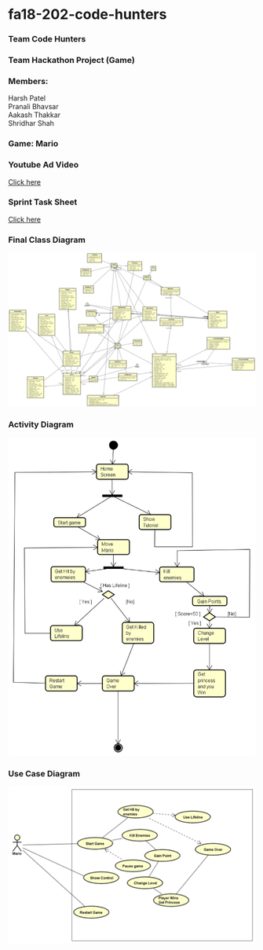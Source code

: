 # fa18-202-code-hunters

### Team Code Hunters
  
### Team Hackathon Project (Game)  
  
### Members:

 Harsh Patel  
 Pranali Bhavsar  
 Aakash Thakkar  
 Shridhar Shah   
  
  
### Game: Mario  

### Youtube Ad Video

[Click here](https://www.youtube.com/watch?v=FRvGlFp3U94&feature=youtu.be)
  
  
### Sprint Task Sheet
  
  
[Click here](https://docs.google.com/spreadsheets/d/15iBaxiX_LH-3PQf87b1fwjAhW5N5MLzOiGR15KLyVBA/edit?ts=5c021a64#gid=418775657)  
   
  
  
### Final Class Diagram
![alt text](https://github.com/nguyensjsu/fa18-202-code-hunters/blob/master/Diagrams/Final%20Class%20Diagram%20of%20Mario.png)
  
  
  
### Activity Diagram
![alt text](https://github.com/nguyensjsu/fa18-202-code-hunters/blob/master/Diagrams/Activity%20Diagram.png)
  
  
  
### Use Case Diagram
![alt text](https://github.com/nguyensjsu/fa18-202-code-hunters/blob/master/Diagrams/UseCase%20Diagram.png)  
  
